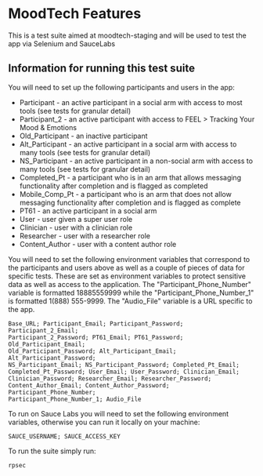 # MoodTech Features

This is a test suite aimed at moodtech-staging and will be used to
test the app via Selenium and SauceLabs

## Information for running this test suite

You will need to set up the following participants and users in the app:

* Participant - an active participant in a social arm with access to most
  tools (see tests for granular detail)
* Participant_2 - an active participant with access to FEEL > Tracking Your
  Mood & Emotions
* Old_Participant - an inactive participant
* Alt_Participant - an active participant in a social arm with access to
  many tools (see tests for granular detail)
* NS_Participant - an active participant in a non-social arm with access to
  many tools (see tests for granular detail)
* Completed_Pt - a participant who is in an arm that allows messaging
  functionality after completion and is flagged as completed
* Mobile_Comp_Pt - a participant who is an arm that does not allow messaging
  functionality after completion and is flagged as complete
* PT61 - an active participant in a social arm
* User - user given a super user role
* Clinician - user with a clinician role
* Researcher - user with a researcher role
* Content_Author - user with a content author role

You will need to set the following environment variables that correspond to
the participants and users above as well as a couple of pieces of data for
specific tests. These are set as environment variables to protect sensitive
data as well as access to the application. The  "Participant_Phone_Number"
variable is formatted 18885559999 while the "Participant_Phone_Number_1"
is formatted 1(888) 555-9999. The "Audio_File" variable is a URL specific to
the app.

    Base_URL; Participant_Email; Participant_Password; Participant_2_Email;
    Participant_2_Password; PT61_Email; PT61_Password; Old_Participant_Email;
    Old_Participant_Password; Alt_Participant_Email; Alt_Participant_Password;
    NS_Participant_Email; NS_Participant_Password; Completed_Pt_Email;
    Completed_Pt_Password; User_Email; User_Password; Clinician_Email;
    Clinician_Password; Researcher_Email; Researcher_Password;
    Content_Author_Email; Content_Author_Password; Participant_Phone_Number;
    Participant_Phone_Number_1; Audio_File

To run on Sauce Labs you will need to set the following environment variables,
otherwise you can run it locally on your machine:

    SAUCE_USERNAME; SAUCE_ACCESS_KEY

To run the suite simply run:

    rpsec